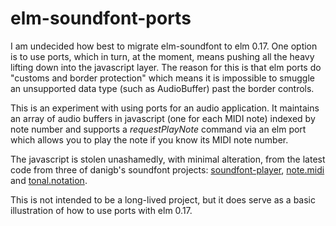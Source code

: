 elm-soundfont-ports
===================

I am undecided how best to migrate elm-soundfont to elm 0.17.  One option is to use ports, which in turn, at the moment, means pushing all the heavy lifting down into the javascript layer.  The reason for this is that elm ports do "customs and border protection" which means it is impossible to smuggle an unsupported data type (such as AudioBuffer) past the border controls.

This is an experiment with using ports for an audio application. It maintains an array of audio buffers in javascript (one for each MIDI note) indexed by note number and supports a _requestPlayNote_ command via an elm port which allows you to play the note if you know its MIDI note number.

The javascript is stolen unashamedly, with minimal alteration, from the latest code from three of danigb's soundfont projects: [soundfont-player](https://github.com/danigb/soundfont-player), [note.midi](https://github.com/danigb/note.midi) and [tonal.notation](https://github.com/danigb/tonal.notation).

This is not intended to be a long-lived project, but it does serve as a basic illustration of how to use ports with elm 0.17.